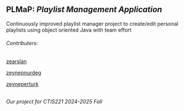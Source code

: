 <h2>PLMaP: <i>Playlist Management Application</i></h2>
Continuously improved playlist manager project to create/edit personal playlists using object oriented Java with team effort

<h6>Contributers:</h6>

<p><a href="https://github.com/zearslan" target="_blank">zearslan</a></p>
<p><a href="https://github.com/zeynepnurdeg" target="_blank">zeynepnurdeg</a></p>
<p><a href="https://github.com/zeyneperturk" target="_blank">zeyneperturk</a></p>
<br>
<i>Our project for CTIS221 2024-2025 Fall</i>
